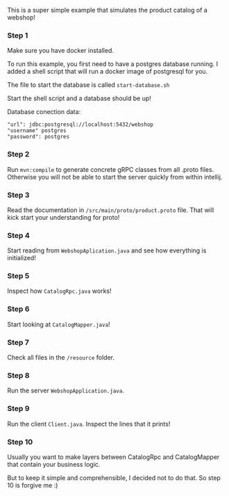 This is a super simple example that simulates the product catalog of a webshop!

### Step 1
Make sure you have docker installed.

To run this example, you first need to have a postgres database running.
I added a shell script that will run a docker image of postgresql for you.

The file to start the database is called `start-database.sh`

Start the shell script and a database should be up!

Database conection data:

    "url": jdbc:postgresql://localhost:5432/webshop
    "username" postgres
    "password": postgres

### Step 2
Run `mvn:compile` to generate concrete gRPC classes from all .proto files.
Otherwise you will not be able to start the server quickly from within intellij.

### Step 3
Read the documentation in `/src/main/proto/product.proto` file. 
That will kick start your understanding for proto!

### Step 4
Start reading from `WebshopAplication.java` and see how everything is initialized!

### Step 5
Inspect how `CatalogRpc.java` works!

### Step 6
Start looking at `CatalogMapper.java`!

### Step 7
Check all files in the `/resource` folder.

### Step 8
Run the server `WebshopApplication.java`.

### Step 9
Run the client `Client.java`.
Inspect the lines that it prints!

### Step 10
Usually you want to make layers between CatalogRpc and CatalogMapper that contain your business logic.

But to keep it simple and comprehensible, I decided not to do that.
So step 10 is forgive me :)
